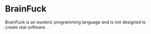 # BrainFuck
BrainFuck is an esoteric programming language and is not designed to create real software.
